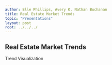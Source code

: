 ```yaml
---
author: Elle Phillips, Avery K, Nathan Buchanan
title: Real Estate Market Trends
topic: "Presentations"
layout: post
root: ../../../
---
```


## Real Estate Market Trends

Trend Visualization

